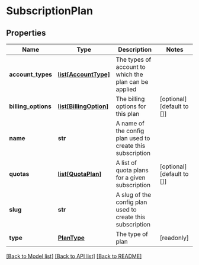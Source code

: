 # SubscriptionPlan

## Properties
Name | Type | Description | Notes
------------ | ------------- | ------------- | -------------
**account_types** | [**list[AccountType]**](AccountType.md) | The types of account to which the plan can be applied | 
**billing_options** | [**list[BillingOption]**](BillingOption.md) | The billing options for this plan | [optional] [default to []]
**name** | **str** | A name of the config plan used to create this subscription | 
**quotas** | [**list[QuotaPlan]**](QuotaPlan.md) | A list of quota plans for a given subscription | [optional] [default to []]
**slug** | **str** | A slug of the config plan used to create this subscription | 
**type** | [**PlanType**](PlanType.md) | The type of plan | [readonly] 

[[Back to Model list]](../README.md#documentation-for-models) [[Back to API list]](../README.md#documentation-for-api-endpoints) [[Back to README]](../README.md)


